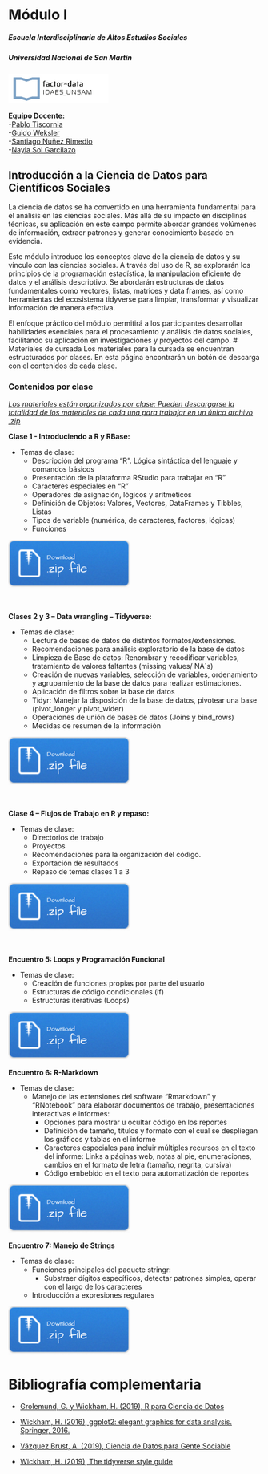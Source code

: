 # Módulo I

##### Escuela Interdisciplinaria de Altos Estudios Sociales

##### Universidad Nacional de San Martín

<img src="img/logo-factor-data-solo.jpg" width="200" />

**Equipo Docente:**  
-[Pablo Tiscornia](https://pablotis.github.io/intro_r/about.html)  
-[Guido Weksler](https://ar.linkedin.com/in/guido-weksler-962677bb)  
-[Santiago Nuñez
Rimedio](https://ar.linkedin.com/in/santiago-nu%C3%B1ez-rimedio-902ba474)  
-[Nayla Sol Garcilazo](www.linkedin.com/in/nayla-sol-garcilazo)

## **Introducción a la Ciencia de Datos para Científicos Sociales**

La ciencia de datos se ha convertido en una herramienta fundamental para
el análisis en las ciencias sociales. Más allá de su impacto en
disciplinas técnicas, su aplicación en este campo permite abordar
grandes volúmenes de información, extraer patrones y generar
conocimiento basado en evidencia.

Este módulo introduce los conceptos clave de la ciencia de datos y su
vínculo con las ciencias sociales. A través del uso de R, se explorarán
los principios de la programación estadística, la manipulación eficiente
de datos y el análisis descriptivo. Se abordarán estructuras de datos
fundamentales como vectores, listas, matrices y data frames, así como
herramientas del ecosistema tidyverse para limpiar, transformar y
visualizar información de manera efectiva.

El enfoque práctico del módulo permitirá a los participantes desarrollar
habilidades esenciales para el procesamiento y análisis de datos
sociales, facilitando su aplicación en investigaciones y proyectos del
campo. \# Materiales de cursada Los materiales para la cursada se
encuentran estructurados por clases. En esta página encontrarán un botón
de descarga con el contenidos de cada clase.

### Contenidos por clase

<u> *Los materiales están organizados por clase: Pueden descargarse la
totalidad de los materiales de cada una para trabajar en un único
archivo .zip* </u>

**Clase 1 - Introduciendo a R y RBase:**

-   Temas de clase:
    -   Descripción del programa “R”. Lógica sintáctica del lenguaje y
        comandos básicos  
    -   Presentación de la plataforma RStudio para trabajar en “R”  
    -   Caracteres especiales en “R”  
    -   Operadores de asignación, lógicos y aritméticos  
    -   Definición de Objetos: Valores, Vectores, DataFrames y Tibbles,
        Listas  
    -   Tipos de variable (numérica, de caracteres, factores, lógicas)  
    -   Funciones

[![](img/Download.png)](Clase_1_R_base.rar)

<br>

**Clases 2 y 3 – Data wrangling – Tidyverse:**

-   Temas de clase:
    -   Lectura de bases de datos de distintos formatos/extensiones.  
    -   Recomendaciones para análisis exploratorio de la base de datos  
    -   Limpieza de Base de datos: Renombrar y recodificar variables,
        tratamiento de valores faltantes (missing values/ NA´s)  
    -   Creación de nuevas variables, selección de variables,
        ordenamiento y agrupamiento de la base de datos para realizar
        estimaciones.  
    -   Aplicación de filtros sobre la base de datos  
    -   Tidyr: Manejar la disposición de la base de datos, pivotear una
        base (pivot_longer y pivot_wider)  
    -   Operaciones de unión de bases de datos (Joins y bind_rows)  
    -   Medidas de resumen de la información

[![](img/Download.png)](Clase_2y3-tidyverse.zip)

<br>

**Clase 4 – Flujos de Trabajo en R y repaso:**

-   Temas de clase:
    -   Directorios de trabajo  
    -   Proyectos  
    -   Recomendaciones para la organización del código.  
    -   Exportación de resultados  
    -   Repaso de temas clases 1 a 3

[![](img/Download.png)](Clase_4_proyectos_y_flujo_de_trabajo.rar)

<br>

**Encuentro 5: Loops y Programación Funcional**

-   Temas de clase:
    -   Creación de funciones propias por parte del usuario  
    -   Estructuras de código condicionales (if)  
    -   Estructuras iterativas (Loops)

[![](img/Download.png)](Clase_5_programacion_funcional.rar)

**Encuentro 6: R-Markdown**

-   Temas de clase:
    -   Manejo de las extensiones del software “Rmarkdown” y “RNotebook”
        para elaborar documentos de trabajo, presentaciones interactivas
        e informes:
        -   Opciones para mostrar u ocultar código en los reportes  
        -   Definición de tamaño, títulos y formato con el cual se
            despliegan los gráficos y tablas en el informe  
        -   Caracteres especiales para incluir múltiples recursos en el
            texto del informe: Links a páginas web, notas al pie,
            enumeraciones, cambios en el formato de letra (tamaño,
            negrita, cursiva)  
        -   Código embebido en el texto para automatización de reportes

[![](img/Download.png)](Clase_6_Reportes.rar)

**Encuentro 7: Manejo de Strings**

-   Temas de clase:
    -   Funciones principales del paquete stringr:
        -   Substraer dígitos específicos, detectar patrones simples,
            operar con el largo de los caracteres  
    -   Introducción a expresiones regulares

[![](img/Download.png)](Clase_7_strings.rar)

# Bibliografía complementaria

-   [Grolemund, G. y Wickham, H. (2019), R para Ciencia de
    Datos](https://es.r4ds.hadley.nz)

-   [Wickham, H. (2016), ggplot2: elegant graphics for data analysis.
    Springer, 2016.](https://ggplot2-book.org/)

-   [Vázquez Brust, A. (2019), Ciencia de Datos para Gente
    Sociable](https://bitsandbricks.github.io/ciencia_de_datos_gente_sociable/)

-   [Wickham, H. (2019), The tidyverse style
    guide](https://style.tidyverse.org/)
